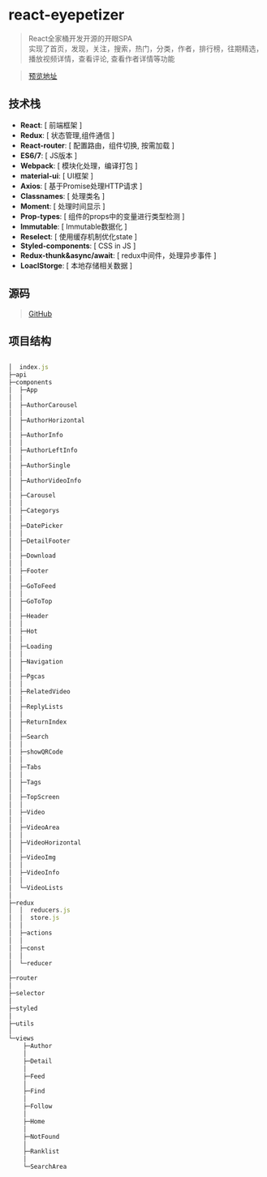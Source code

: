 # react-eyepetizer 

> React全家桶开发开源的开眼SPA    
> 实现了首页，发现，关注，搜索，热门，分类，作者，排行榜，往期精选，播放视频详情，查看评论, 查看作者详情等功能

> [预览地址](http://ldqblog.me/react-eyepetizer/dist/#/)


## 技术栈
* **React**: [ 前端框架 ]
* **Redux**: [ 状态管理,组件通信 ] 
* **React-router**: [ 配置路由，组件切换, 按需加载 ]
* **ES6/7**: [ JS版本 ]
* **Webpack**: [ 模块化处理，编译打包 ]
* **material-ui**: [ UI框架 ]
* **Axios**: [ 基于Promise处理HTTP请求 ]
* **Classnames**: [ 处理类名 ]
* **Moment**: [ 处理时间显示 ]
* **Prop-types**: [ 组件的props中的变量进行类型检测 ]
* **Immutable**: [ Immutable数据化 ]
* **Reselect**: [ 使用缓存机制优化state ]
* **Styled-components**: [ CSS in JS ]
* **Redux-thunk&async/await**: [ redux中间件，处理异步事件 ]
* **LoaclStorge**: [ 本地存储相关数据 ]




## 源码

> [GitHub](https://github.com/LDQ-first/react-eyepetizer)




## 项目结构

```javascript 

│  index.js
├─api
├─components
│  ├─App
│  │      
│  ├─AuthorCarousel
│  │      
│  ├─AuthorHorizontal
│  │      
│  ├─AuthorInfo
│  │      
│  ├─AuthorLeftInfo
│  │      
│  ├─AuthorSingle
│  │      
│  ├─AuthorVideoInfo
│  │      
│  ├─Carousel
│  │      
│  ├─Categorys
│  │      
│  ├─DatePicker
│  │      
│  ├─DetailFooter
│  │      
│  ├─Download
│  │      
│  ├─Footer
│  │      
│  ├─GoToFeed
│  │      
│  ├─GoToTop
│  │      
│  ├─Header
│  │      
│  ├─Hot
│  │      
│  ├─Loading
│  │      
│  ├─Navigation
│  │      
│  ├─Pgcas
│  │      
│  ├─RelatedVideo
│  │      
│  ├─ReplyLists
│  │      
│  ├─ReturnIndex
│  │      
│  ├─Search
│  │      
│  ├─showQRCode
│  │      
│  ├─Tabs
│  │      
│  ├─Tags
│  │      
│  ├─TopScreen
│  │      
│  ├─Video
│  │      
│  ├─VideoArea
│  │      
│  ├─VideoHorizontal
│  │      
│  ├─VideoImg
│  │      
│  ├─VideoInfo
│  │      
│  └─VideoLists
│          
├─redux
│  │  reducers.js
│  │  store.js
│  │  
│  ├─actions
│  │      
│  ├─const
│  │      
│  └─reducer
│          
├─router
│      
├─selector
│      
├─styled
│      
├─utils
│      
└─views
    ├─Author
    │      
    ├─Detail
    │      
    ├─Feed
    │      
    ├─Find
    │      
    ├─Follow
    │      
    ├─Home
    │      
    ├─NotFound
    │      
    ├─Ranklist
    │      
    └─SearchArea
            

```


